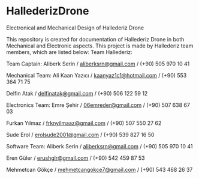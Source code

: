 # HallederizDrone
Electronical and Mechanical Design of Hallederiz Drone

This repository is created for documentation of Hallederiz Drone in both Mechanical and Electronic aspects. This project is made by Hallederiz team members, which are listed below:
Team Hallederiz:

Team Captain: Aliberk Serin / aliberksrn@gmail.com / (+90) 505 970 10 41


Mechanical Team:
Ali Kaan Yazıcı / kaanyaz1c1@hotmail.com / (+90) 553 364 71 75

Delfin Atak / delfinatak@gmail.com / (+90) 506 122 59 12


Electronics Team:
Emre Şehir / 06emreder@gmail.com / (+90) 507 638 67 03

Furkan Yılmaz / frknyilmaaz@gmail.com / (+90) 507 550 27 62

Sude Erol / erolsude2001@gmail.com / (+90) 539 827 16 50


Software Team:
Aliberk Serin / aliberksrn@gmail.com / (+90) 505 970 10 41

Eren Güler / erushglr@gmail.com / (+90) 542 459 87 53

Mehmetcan Gökçe / mehmetcangokce7@gmail.com / (+90) 543 468 26 37
